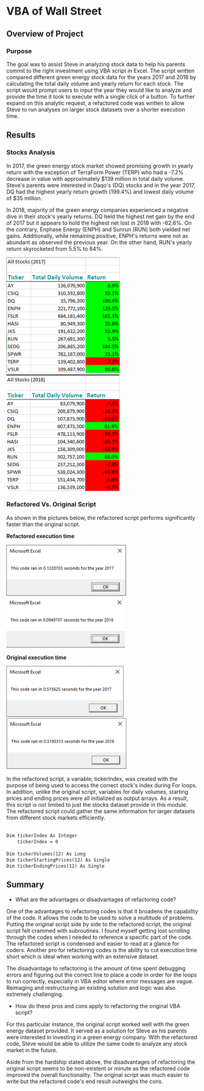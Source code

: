 # VBA of Wall Street

## Overview of Project 

### Purpose

The goal was to assist Steve in analyzing stock data to help his parents commit to the right investment using VBA script in Excel.  The script written compared different green energy stock data for the years 2017 and 2018 by calculating the total daily volume and yearly return for each stock.  The script would prompt users to input the year they would like to analyze and provide the time it took to execute with a single click of a button.  To further expand on this analytic request, a refactored code was written to allow Steve to run analyses on larger stock datasets over a shorter execution time.

## Results

### Stocks Analysis

In 2017, the green energy stock market showed promising growth in yearly return with the exception of TerraForm Power (TERP) who had a -7.2% decrease in value with approximately $139 million in total daily volume.  Steve's parents were interested in Daqo's (DQ) stocks and in the year 2017, DQ had the highest yearly return growth (199.4%) and lowest daily volume of $35 million. 

In 2018, majority of the green energy companies experienced a negative dive in their stock's yearly returns.  DQ held the highest net gain by the end of 2017 but it appears to hold the highest net lost in 2018 with -62.6%.  On the contrary, Enphase Energy (ENPH) and Sunrun (RUN) both yielded net gains.  Additionally, while remaining positive, ENPH's returns were not as abundant as observed the previous year.  On the other hand, RUN's yearly return skyrocketed from 5.5% to 84%.  

![stocks_2017](https://github.com/junepwk/stock-analysis/blob/main/resources/stocks_2017.png)  ![stocks_2018](https://github.com/junepwk/stock-analysis/blob/main/resources/stocks_2018.png)

### Refactored Vs. Original Script

As shown in the pictures below, the refactored script performs significantly faster than the original script.

**Refactored execution time**

![vba_challenge_2017](https://github.com/junepwk/stock-analysis/blob/main/resources/vba_challenge_2017.png) ![vba_challenge_2018](https://github.com/junepwk/stock-analysis/blob/main/resources/vba_challenge_2018.png)

**Original execution time**

![old_script_time_2017](https://github.com/junepwk/stock-analysis/blob/main/resources/old_script_time_2017.png)  ![old_script_time_2018](https://github.com/junepwk/stock-analysis/blob/main/resources/old_script_time_2018.png)

In the refactored script, a variable, tickerIndex, was created with the purpose of being used to access the correct stock's index during For loops.  In addition, unlike the original script, variables for daily volumes, starting prices and ending prices were all initialized as output arrays.  As a result, this script is not limited to just the stocks dataset provide in this module.  The refactored script could gather the same information for larger datasets from different stock markets efficiently. 

```VBA

Dim tickerIndex As Integer
    tickerIndex = 0
    
Dim tickerVolumes(12) As Long
Dim tickerStartingPrices(12) As Single
Dim tickerEndingPrices(12) As Single

```

## Summary

- What are the advantages or disadvantages of refactoring code?

One of the advantages to refactoring codes is that it broadens the capability of the code. It allows the code to be used to solve a multitude of problems.  Putting the original script side by side to the refactored script, the original script felt crammed with subroutines.  I found myself getting lost scrolling through the codes when I needed to reference a specific part of the code. The refactored script is condensed and easier to read at a glance for coders. Another pro for refactoring codes is the ability to cut execution time short which is ideal when working with an extensive dataset.  

The disadvantage to refactoring is the amount of time spent debugging errors and figuring out the correct line to place a code in order for the loops to run correctly, especially in VBA editor where error messages are vague. Reimaging and restructuring an existing solution and logic was also extremely challenging. 

- How do these pros and cons apply to refactoring the original VBA script?

For this particular instance, the original script worked well with the green energy dataset provided.  It served as a solution for Steve as his parents were interested in investing in a green energy company.  With the refactored code, Steve would be able to utilize the same code to analyze any stock market in the future.  

Aside from the hardship stated above, the disadvantages of refactoring the original script seems to be non-existent or minute as the refactored code improved the overall functionality.  The original script was much easier to write but the refactored code's end result outweighs the cons.

